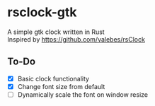 # rsclock-gtk
A simple gtk clock written in Rust  
Inspired by https://github.com/valebes/rsClock

## To-Do
* [x] Basic clock functionality
* [x] Change font size from default
* [ ] Dynamically scale the font on window resize
